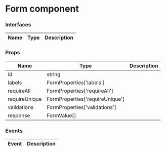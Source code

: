 # Form component

<DESCRIPTION HERE>
 
### Interfaces

| Name | Type | Description |
| ---- | ---- | ----------- |

### Props

| Name          | Type                            | Description |
| ------------- | ------------------------------- | ----------- |
| id            | string                          |             |
| labels        | FormProperties['labels']        |             |
| requireAll    | FormProperties['requireAll']    |             |
| requireUnique | FormProperties['requireUnique'] |             |
| validations   | FormProperties['validations']   |             |
| response      | FormValue[]                     |             |

### Events

| Event | Description |
| ----- | ----------- |
